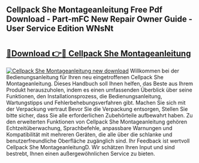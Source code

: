 ## Cellpack She Montageanleitung Free Pdf Download - Part-mFC New Repair Owner Guide - User Service Edition WNsNt

# <h2><a href="http://df84gcw.blite.top/?on=Cellpack+She+Montageanleitung">🔗Download 👉🔴 Cellpack She Montageanleitung</a></h2>

[![Cellpack She Montageanleitung new download](https://i.imgur.com/lujVjoI.png)](http://df84gcw.blite.top/?on=Cellpack+She+Montageanleitung)
Willkommen bei der Bedienungsanleitung für Ihren neu eingetroffenen Cellpack She Montageanleitung. Dieses Handbuch soll Ihnen helfen, das Beste aus Ihrem Produkt herauszuholen, indem es einen umfassenden Überblick über seine Funktionen, den Installationsprozess, die Bedienungsanleitung, Wartungstipps und Fehlerbehebungsverfahren gibt. Machen Sie sich mit der Verpackung vertraut Bevor Sie die Verpackung entsorgen, Stellen Sie bitte sicher, dass Sie alle erforderlichen Zubehörteile aufbewahrt haben. Zu den erweiterten Funktionen von Cellpack She Montageanleitung gehören Echtzeitüberwachung, Sprachbefehle, anpassbare Warnungen und Kompatibilität mit mehreren Geräten, die alle über die schlanke und benutzerfreundliche Oberfläche zugänglich sind. Ihr Feedback ist wertvoll Cellpack She MontageanleitungD. Wir schätzen Ihren Input und sind bestrebt, Ihnen einen außergewöhnlichen Service zu bieten.
